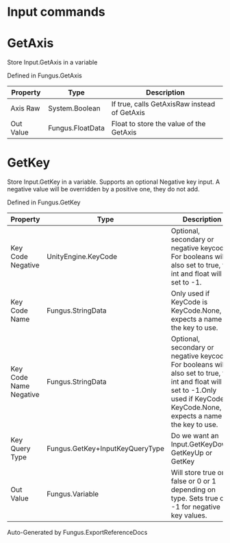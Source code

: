 # Input commands

# GetAxis
Store Input.GetAxis in a variable

Defined in Fungus.GetAxis

Property | Type | Description
 --- | --- | ---
Axis Raw | System.Boolean | If true, calls GetAxisRaw instead of GetAxis
Out Value | Fungus.FloatData | Float to store the value of the GetAxis

# GetKey
Store Input.GetKey in a variable. Supports an optional Negative key input. A negative value will be overridden by a positive one, they do not add.

Defined in Fungus.GetKey

Property | Type | Description
 --- | --- | ---
Key Code Negative | UnityEngine.KeyCode | Optional, secondary or negative keycode. For booleans will also set to true, for int and float will set to -1.
Key Code Name | Fungus.StringData | Only used if KeyCode is KeyCode.None, expects a name of the key to use.
Key Code Name Negative | Fungus.StringData | Optional, secondary or negative keycode. For booleans will also set to true, for int and float will set to -1.Only used if KeyCode is KeyCode.None, expects a name of the key to use.
Key Query Type | Fungus.GetKey+InputKeyQueryType | Do we want an Input.GetKeyDown, GetKeyUp or GetKey
Out Value | Fungus.Variable | Will store true or false or 0 or 1 depending on type. Sets true or -1 for negative key values.

Auto-Generated by Fungus.ExportReferenceDocs

